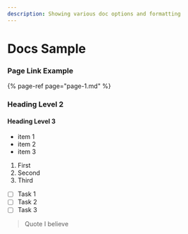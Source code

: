 ```yaml
---
description: Showing various doc options and formatting
---
```


# Docs Sample

### Page Link Example

{% page-ref page="page-1.md" %}

### Heading Level 2

#### Heading Level 3

* item 1
* item 2
* item 3

1. First
2. Second
3. Third

* [ ] Task 1
* [ ] Task 2
* [ ] Task 3

> Quote I believe

>



